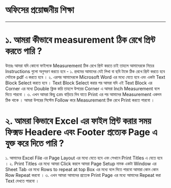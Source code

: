 # অফিসের প্রয়োজনীয় শিক্ষা 
---------------------------


# ১. আমরা কীভাবে measurement ঠিক রেখে প্রিন্ট করতে পারি ?

উত্তরঃ আমরা যদি কোনো ফাইলকে Measurement ঠিক রেখে প্রিন্ট করতে চাই তাহলে আমাদেরকে নিচের Instructions গুলো অনুসরণ করতে হবে -
  ১. প্রথমের আমাদের যেই লিখা বা ছবি টাকে ঠিক রেখে প্রিন্ট করতে হবে সেটাকে pdf এ করতে হবে ।
  ২. এরপর আমাদেরকে Microsoft Word এর মধ্যে যেতে হবে এবং একটা Text Block Select করতে হবে । Text Block Select করার পর আমরা যদি এই Text Block এর Corner এর মধ্যে Double ক্লিক করি তাহলে উপরের Corner এ আমরা Inch Measurement বলে দিতে পারবো ।
  ৩. এখন আমরা কিছু cm বাড়িয়ে দিব যাতে Print এর পর আমাদের Measurement একদম ঠিক থাকে ।
  আমরা উপরের সিস্টেম Follow করে Measurement ঠিক রেখে Print করতে পারবো ।
  
# ২. আমরা কিভাবে Excel এর ফাইল প্রিন্ট করার সময় ফিক্সড Headere এবং Footer প্রত্যেক Page এ যুক্ত করে দিতে পারি ?
  ১. আমাদের Excel File এর Page Layout এর মধ্যে যেতে হবে এবং সেখানে Print Titles এ যেতে হবে ।
  ২. Print Titles এর মধ্যে আমরা Click করলে আমরা Page Setup নামক একটা Window এর Sheet Tab এর মধ্যে Rows to repeat at top Box এর মধ্যে বলে দিতে পারবো আমারা কোন কোন Row Repeat করবো ।
  ৩. এখন আমরা আমাদের প্রত্যেক Print Page এর মধ্যে আমাদের Repeat করা Text দেখতে পারবো । 
